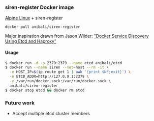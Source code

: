 ### siren-register Docker image

[Alpine Linux](http://www.alpinelinux.org/) + siren-register

`docker pull anibali/siren-register`

Major inspiration drawn from Jason Wilder:
["Docker Service Discovery Using Etcd and Haproxy"](http://jasonwilder.com/blog/2014/07/15/docker-service-discovery/)

#### Usage

```sh
$ docker run -d -p 2379:2379 --name etcd anibali/etcd
$ docker run --name siren --net=host --rm -it \
  -e HOST_IP=$(ip route get 1 | awk '{print $NF;exit}') \
  -e ETCD_ADDR=http://127.0.0.1:2379 \
  -v /var/run/docker.sock:/var/run/docker.sock \
  anibali/siren-register
$ docker stop etcd && docker rm etcd
```

### Future work

* Accept multiple etcd cluster members
